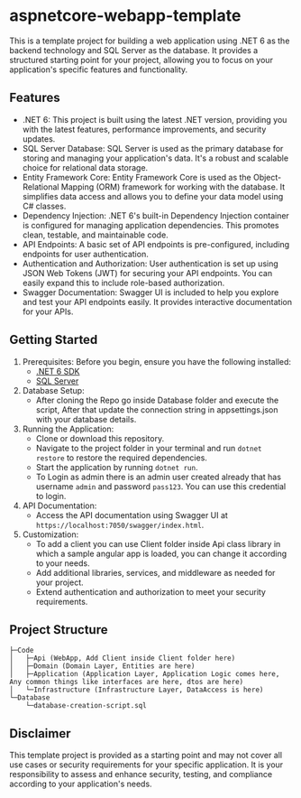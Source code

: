 # aspnetcore-webapp-template

This is a template project for building a web application using .NET 6 as the backend technology and SQL Server as the database. It provides a structured starting point for your project, allowing you to focus on your application's specific features and functionality.

## Features
* .NET 6: This project is built using the latest .NET version, providing you with the latest features, performance improvements, and security updates.
* SQL Server Database: SQL Server is used as the primary database for storing and managing your application's data. It's a robust and scalable choice for relational data storage.
* Entity Framework Core: Entity Framework Core is used as the Object-Relational Mapping (ORM) framework for working with the database. It simplifies data access and allows you to define your data model using C# classes.
* Dependency Injection: .NET 6's built-in Dependency Injection container is configured for managing application dependencies. This promotes clean, testable, and maintainable code.
* API Endpoints: A basic set of API endpoints is pre-configured, including endpoints for user authentication.
* Authentication and Authorization: User authentication is set up using JSON Web Tokens (JWT) for securing your API endpoints. You can easily expand this to include role-based authorization.
* Swagger Documentation: Swagger UI is included to help you explore and test your API endpoints easily. It provides interactive documentation for your APIs.

## Getting Started
1. Prerequisites: Before you begin, ensure you have the following installed:
   * [.NET 6 SDK](https://dotnet.microsoft.com/download)
   * [SQL Server](https://www.microsoft.com/en-us/sql-server/sql-server-downloads)
2. Database Setup:
   * After cloning the Repo go inside Database folder and execute the script, After that update the connection string in appsettings.json with your database details.
3. Running the Application:
   * Clone or download this repository.
   * Navigate to the project folder in your terminal and run `dotnet restore` to restore the required dependencies.
   * Start the application by running `dotnet run`.
   * To Login as admin there is an admin user created already that has username `admin` and password `pass123`. You can use this credential to login.
4. API Documentation:
   * Access the API documentation using Swagger UI at `https://localhost:7050/swagger/index.html`.
5. Customization:
   * To add a client you can use Client folder inside Api class library in which a sample angular app is loaded, you can change it according to your needs.
   * Add additional libraries, services, and middleware as needed for your project.
   * Extend authentication and authorization to meet your security requirements.

## Project Structure
```
├─Code
│	├─Api (WebApp, Add Client inside Client folder here)
│	├─Domain (Domain Layer, Entities are here)
│	├─Application (Application Layer, Application Logic comes here, Any common things like interfaces are here, dtos are here)
│	└─Infrastructure (Infrastructure Layer, DataAccess is here)
└─Database
	└─database-creation-script.sql
```

## Disclaimer
This template project is provided as a starting point and may not cover all use cases or security requirements for your specific application. It is your responsibility to assess and enhance security, testing, and compliance according to your application's needs.